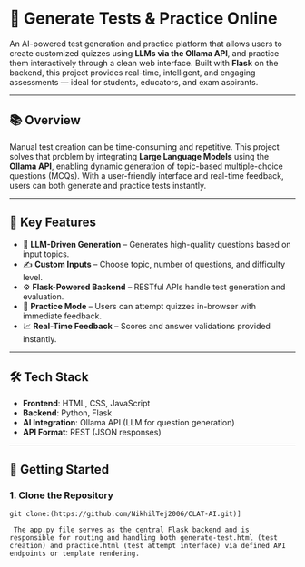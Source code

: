 # 🧠 Generate Tests & Practice Online

An AI-powered test generation and practice platform that allows users to create customized quizzes using **LLMs via the Ollama API**, and practice them interactively through a clean web interface. Built with **Flask** on the backend, this project provides real-time, intelligent, and engaging assessments — ideal for students, educators, and exam aspirants.

---

## 📚 Overview

Manual test creation can be time-consuming and repetitive. This project solves that problem by integrating **Large Language Models** using the **Ollama API**, enabling dynamic generation of topic-based multiple-choice questions (MCQs). With a user-friendly interface and real-time feedback, users can both generate and practice tests instantly.

---

## 🎯 Key Features

- 🧠 **LLM-Driven Generation** – Generates high-quality questions based on input topics.
- ✍️ **Custom Inputs** – Choose topic, number of questions, and difficulty level.
- ⚙️ **Flask-Powered Backend** – RESTful APIs handle test generation and evaluation.
- 💬 **Practice Mode** – Users can attempt quizzes in-browser with immediate feedback.
- 📈 **Real-Time Feedback** – Scores and answer validations provided instantly.

---

## 🛠️ Tech Stack

- **Frontend**: HTML, CSS, JavaScript  
- **Backend**: Python, Flask  
- **AI Integration**: Ollama API (LLM for question generation)  
- **API Format**: REST (JSON responses)

---

## 🚀 Getting Started

### 1. Clone the Repository

```bash[
git clone:(https://github.com/NikhilTej2006/CLAT-AI.git)]

 The app.py file serves as the central Flask backend and is responsible for routing and handling both generate-test.html (test creation) and practice.html (test attempt interface) via defined API endpoints or template rendering.
